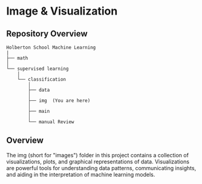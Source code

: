 # Image & Visualization

## Repository Overview
```
Holberton School Machine Learning
|
├── math
│
└── supervised learning
    │
    └── classification
        │
        ├── data
        │
        ├── img  (You are here)
        │
        ├── main
        │
        └── manual Review
```

## Overview
The img (short for "images") folder in this project contains a collection of visualizations, plots, and graphical representations of data. Visualizations are powerful tools for understanding data patterns, communicating insights, and aiding in the interpretation of machine learning models.
